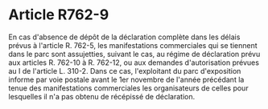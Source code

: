 # Article R762-9

En cas d'absence de dépôt de la déclaration complète dans les délais prévus à l'article R. 762-5, les manifestations commerciales qui se tiennent dans le parc sont assujetties, suivant le cas, au régime de déclaration prévu aux articles R. 762-10 à R. 762-12, ou aux demandes d'autorisation prévues au I de l'article L. 310-2. Dans ce cas, l'exploitant du parc d'exposition informe par voie postale avant le 1er novembre de l'année précédant la tenue des manifestations commerciales les organisateurs de celles pour lesquelles il n'a pas obtenu de récépissé de déclaration.
